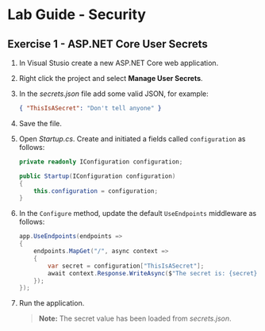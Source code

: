 # Lab Guide - Security

## Exercise 1 - ASP.NET Core User Secrets

1. In Visual Stusio create a new ASP.NET Core web application.

2. Right click the project and select **Manage User Secrets**.

3. In the *secrets.json* file add some valid JSON, for example:

    ```json
    { "ThisIsASecret": "Don't tell anyone" }
    ```

4. Save the file.

5. Open *Startup.cs*. Create and initiated a fields called ```configuration``` as follows:

    ```c#
    private readonly IConfiguration configuration;

    public Startup(IConfiguration configuration)
    {
        this.configuration = configuration;
    }
    ```

6. In the ```Configure``` method, update the default ```UseEndpoints``` middleware as follows:

    ```c#
    app.UseEndpoints(endpoints =>
    {
        endpoints.MapGet("/", async context =>
        {
            var secret = configuration["ThisIsASecret"];
            await context.Response.WriteAsync($"The secret is: {secret}");
        });
    });
    ```

6. Run the application.

    > **Note:** The secret value has been loaded from *secrets.json*.